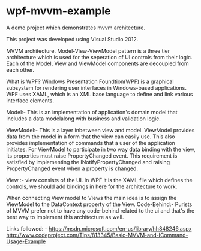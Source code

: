 # wpf-mvvm-example
A demo project which demonstrates mvvm architecture.

This project was developed using Visual Studio 2012.

MVVM architecture.
Model-View-ViewModel pattern is a three tier architecture which is used for the seperation of UI controls from their logic.
 Each of the Model, View and ViewModel components are decoupled from each other.
 
 What is WPF?
 Windows Presentation Foundtion(WPF) is a graphical subsystem for rendering user interfaces in Windows-based applications.
 WPF uses XAML, which is an XML base language to define and link various interface elements.
 
 Model:- This is an implementation of application's domain model that includes a data modelalong with business and validation logic.
 
 ViewModel:- This is a layer inbetween view and model.  ViewModel provides data from the model in a form that the view can easily use.
 This also provides implementation of commands that a user of the application initiates. 
 For ViewModel to participate in two way data binding with the view, its properties must raise PropertyChanged event.
 This requirement is satisfied by implementing the INotifyPropertyChanged and raising PropertyChanged event when a property is changed.
 
 View :- view consists of the UI. In WPF it is the XAML file which defines the controls, we should add bindings in here for the architecture to work.

 When connecting View model to Views the main idea is to assign the ViewModel to the DataContext property of the View.
 Code-Behind:- Purists of MVVM prefer not to have any code-behind related to the ui and that's the best way to implement this architecture as well.
 
 
 
 Links followed: -
 https://msdn.microsoft.com/en-us/library/hh848246.aspx 
 http://www.codeproject.com/Tips/813345/Basic-MVVM-and-ICommand-Usage-Example